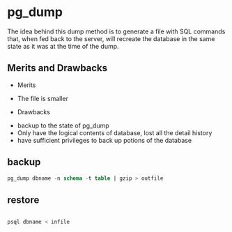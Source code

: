 # pg_dump

The idea behind this dump method is to generate a file with SQL commands that, when fed back to the server, will recreate the database in the same state as it was at the time of the dump.

## Merits and Drawbacks

- Merits
 * The file is smaller


- Drawbacks
 * backup to the state of pg_dump
 * Only have the logical contents of database, lost all the detail history
 * have sufficient privileges to back up potions of the database
 
## backup

```sql
pg_dump dbname -n schema -t table | gzip > outfile
```

## restore

```sql

psql dbname < infile

```

